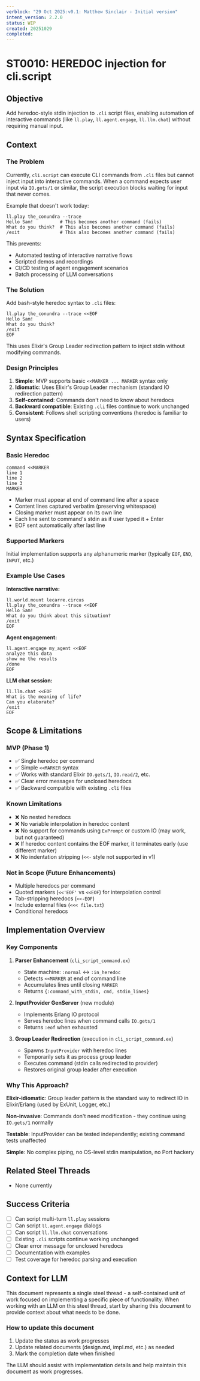 ```yaml
---
verblock: "29 Oct 2025:v0.1: Matthew Sinclair - Initial version"
intent_version: 2.2.0
status: WIP
created: 20251029
completed: 
---
```

# ST0010: HEREDOC injection for cli.script

## Objective

Add heredoc-style stdin injection to `.cli` script files, enabling automation of interactive commands (like `ll.play`, `ll.agent.engage`, `ll.llm.chat`) without requiring manual input.

## Context

### The Problem

Currently, `cli.script` can execute CLI commands from `.cli` files but cannot inject input into interactive commands. When a command expects user input via `IO.gets/1` or similar, the script execution blocks waiting for input that never comes.

Example that doesn't work today:

```
ll.play the_conundra --trace
Hello Sam!          # This becomes another command (fails)
What do you think?  # This also becomes another command (fails)
/exit               # This also becomes another command (fails)
```

This prevents:

- Automated testing of interactive narrative flows
- Scripted demos and recordings
- CI/CD testing of agent engagement scenarios
- Batch processing of LLM conversations

### The Solution

Add bash-style heredoc syntax to `.cli` files:

```
ll.play the_conundra --trace <<EOF
Hello Sam!
What do you think?
/exit
EOF
```

This uses Elixir's Group Leader redirection pattern to inject stdin without modifying commands.

### Design Principles

1. **Simple**: MVP supports basic `<<MARKER ... MARKER` syntax only
2. **Idiomatic**: Uses Elixir's Group Leader mechanism (standard IO redirection pattern)
3. **Self-contained**: Commands don't need to know about heredocs
4. **Backward compatible**: Existing `.cli` files continue to work unchanged
5. **Consistent**: Follows shell scripting conventions (heredoc is familiar to users)

## Syntax Specification

### Basic Heredoc

```
command <<MARKER
line 1
line 2
line 3
MARKER
```

- Marker must appear at end of command line after a space
- Content lines captured verbatim (preserving whitespace)
- Closing marker must appear on its own line
- Each line sent to command's stdin as if user typed it + Enter
- EOF sent automatically after last line

### Supported Markers

Initial implementation supports any alphanumeric marker (typically `EOF`, `END`, `INPUT`, etc.)

### Example Use Cases

**Interactive narrative:**

```
ll.world.mount lecarre.circus
ll.play the_conundra --trace <<EOF
Hello Sam!
What do you think about this situation?
/exit
EOF
```

**Agent engagement:**

```
ll.agent.engage my_agent <<EOF
analyze this data
show me the results
/done
EOF
```

**LLM chat session:**

```
ll.llm.chat <<EOF
What is the meaning of life?
Can you elaborate?
/exit
EOF
```

## Scope & Limitations

### MVP (Phase 1)

- ✅ Single heredoc per command
- ✅ Simple `<<MARKER` syntax
- ✅ Works with standard Elixir `IO.gets/1`, `IO.read/2`, etc.
- ✅ Clear error messages for unclosed heredocs
- ✅ Backward compatible with existing `.cli` files

### Known Limitations

- ❌ No nested heredocs
- ❌ No variable interpolation in heredoc content
- ❌ No support for commands using `ExPrompt` or custom IO (may work, but not guaranteed)
- ❌ If heredoc content contains the EOF marker, it terminates early (use different marker)
- ❌ No indentation stripping (`<<-` style not supported in v1)

### Not in Scope (Future Enhancements)

- Multiple heredocs per command
- Quoted markers (`<<'EOF'` vs `<<EOF`) for interpolation control
- Tab-stripping heredocs (`<<-EOF`)
- Include external files (`<<< file.txt`)
- Conditional heredocs

## Implementation Overview

### Key Components

1. **Parser Enhancement** (`cli_script_command.ex`)
   - State machine: `:normal` ↔ `:in_heredoc`
   - Detects `<<MARKER` at end of command line
   - Accumulates lines until closing `MARKER`
   - Returns `{:command_with_stdin, cmd, stdin_lines}`

2. **InputProvider GenServer** (new module)
   - Implements Erlang IO protocol
   - Serves heredoc lines when command calls `IO.gets/1`
   - Returns `:eof` when exhausted

3. **Group Leader Redirection** (execution in `cli_script_command.ex`)
   - Spawns `InputProvider` with heredoc lines
   - Temporarily sets it as process group leader
   - Executes command (stdin calls redirected to provider)
   - Restores original group leader after execution

### Why This Approach?

**Elixir-idiomatic**: Group leader pattern is the standard way to redirect IO in Elixir/Erlang (used by ExUnit, Logger, etc.)

**Non-invasive**: Commands don't need modification - they continue using `IO.gets/1` normally

**Testable**: InputProvider can be tested independently; existing command tests unaffected

**Simple**: No complex piping, no OS-level stdin manipulation, no Port hackery

## Related Steel Threads

- None currently

## Success Criteria

- [ ] Can script multi-turn `ll.play` sessions
- [ ] Can script `ll.agent.engage` dialogs
- [ ] Can script `ll.llm.chat` conversations
- [ ] Existing `.cli` scripts continue working unchanged
- [ ] Clear error message for unclosed heredocs
- [ ] Documentation with examples
- [ ] Test coverage for heredoc parsing and execution

## Context for LLM

This document represents a single steel thread - a self-contained unit of work focused on implementing a specific piece of functionality. When working with an LLM on this steel thread, start by sharing this document to provide context about what needs to be done.

### How to update this document

1. Update the status as work progresses
2. Update related documents (design.md, impl.md, etc.) as needed
3. Mark the completion date when finished

The LLM should assist with implementation details and help maintain this document as work progresses.
